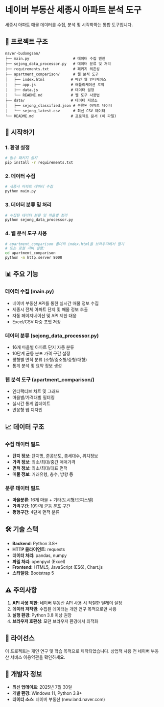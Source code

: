 # 네이버 부동산 세종시 아파트 분석 도구

세종시 아파트 매물 데이터를 수집, 분석 및 시각화하는 통합 도구입니다.

## 📁 프로젝트 구조

```
naver-budongsan/
├── main.py                    # 데이터 수집 엔진
├── sejong_data_processor.py   # 데이터 분류 및 처리
├── requirements.txt           # 패키지 의존성
├── apartment_comparison/      # 웹 분석 도구
│   ├── index.html            # 메인 웹 인터페이스
│   ├── app.js                # 애플리케이션 로직
│   ├── data.js               # 데이터 설정
│   └── README.md             # 웹 도구 사용법
├── data/                     # 데이터 저장소
│   ├── sejong_classified.json # 분류된 아파트 데이터
│   └── sejong_latest.csv      # 최신 CSV 데이터
└── README.md                 # 프로젝트 문서 (이 파일)
```

## 🚀 시작하기

### 1. 환경 설정

```bash
# 필수 패키지 설치
pip install -r requirements.txt
```

### 2. 데이터 수집

```bash
# 세종시 아파트 데이터 수집
python main.py
```

### 3. 데이터 분류 및 처리

```bash
# 수집된 데이터 분류 및 마을별 정리
python sejong_data_processor.py
```

### 4. 웹 분석 도구 사용

```bash
# apartment_comparison 폴더의 index.html을 브라우저에서 열기
# 또는 로컬 서버 실행:
cd apartment_comparison
python -m http.server 8000
```

## 📊 주요 기능

### 데이터 수집 (main.py)
- 네이버 부동산 API를 통한 실시간 매물 정보 수집
- 세종시 전체 아파트 단지 및 매물 정보 추출
- 자동 페이지네이션 및 API 제한 대응
- Excel/CSV 다중 포맷 저장

### 데이터 분류 (sejong_data_processor.py)
- 16개 마을별 아파트 단지 자동 분류
- 10단계 균등 분포 가격 구간 설정
- 평형별 면적 분류 (소형/중소형/중형/대형)
- 통계 분석 및 요약 정보 생성

### 웹 분석 도구 (apartment_comparison/)
- 인터랙티브 차트 및 그래프
- 마을별/가격대별 필터링
- 실시간 통계 업데이트
- 반응형 웹 디자인

## 📈 데이터 구조

### 수집 데이터 필드
- **단지 정보**: 단지명, 준공년도, 총세대수, 위치정보
- **가격 정보**: 최소/최대/중간 매매가격
- **면적 정보**: 최소/최대/대표 면적
- **매물 정보**: 거래유형, 층수, 방향 등

### 분류 데이터 필드
- **마을분류**: 16개 마을 + 기타(도시형/오피스텔)
- **가격구간**: 10단계 균등 분포 구간
- **평형구간**: 4단계 면적 분류

## 🛠️ 기술 스택

- **Backend**: Python 3.8+
- **HTTP 클라이언트**: requests
- **데이터 처리**: pandas, numpy
- **파일 처리**: openpyxl (Excel)
- **Frontend**: HTML5, JavaScript (ES6), Chart.js
- **스타일링**: Bootstrap 5

## ⚠️ 주의사항

1. **API 사용 제한**: 네이버 부동산 API 사용 시 적절한 딜레이 설정
2. **데이터 저작권**: 수집된 데이터는 개인 연구 목적으로만 사용
3. **실행 환경**: Python 3.8 이상 권장
4. **브라우저 호환성**: 모던 브라우저 환경에서 최적화

## 📝 라이선스

이 프로젝트는 개인 연구 및 학습 목적으로 제작되었습니다.
상업적 사용 전 네이버 부동산 서비스 이용약관을 확인하세요.

## 🔧 개발자 정보

- **최신 업데이트**: 2025년 7월 30일
- **개발 환경**: Windows 11, Python 3.8+
- **데이터 소스**: 네이버 부동산 (new.land.naver.com)